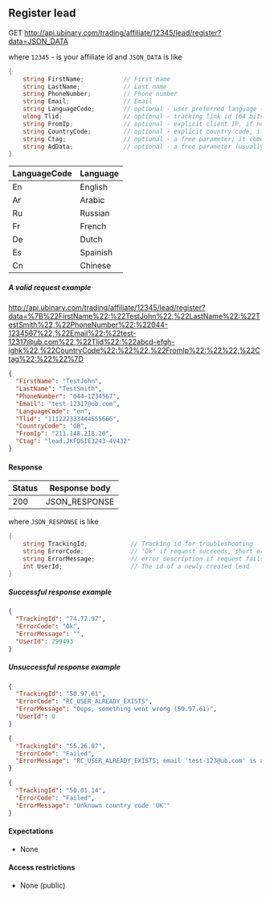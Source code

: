 ﻿## Register lead

GET http://api.ubinary.com/trading/affiliate/12345/lead/register?data=JSON_DATA

where `12345` - is your affiliate id and `JSON_DATA` is like

```C#
{
    string FirstName;           // First name
    string LastName;            // Last name
    string PhoneNumber;         // Phone number
    string Email;               // Email
    string LanguageCode;        // optional - user preferred language (see details below)
    ulong Tlid;                 // optional - tracking link id (64 bits)
    string FromIp;              // optional - explicit client IP, if not specified IP is taken from request
    string CountryCode;         // optional - explicit country code, if not specified country is based on IP
    string Ctag;                // optional - a free parameter; it comes back in report API
    string AdData;              // optional - a free parameter (usually information about a campaign)
}
```

LanguageCode | Language
-------------|--------------
En           | English
Ar           | Arabic
Ru           | Russian
Fr           | French
De           | Dutch
Es           | Spainish
Cn           | Chinese


##### A valid request example

http://api.ubinary.com/trading/affiliate/12345/lead/register?data=%7B%22FirstName%22:%22TestJohn%22,%22LastName%22:%22TestSmith%22,%22PhoneNumber%22:%22044-1234567%22,%22Email%22:%22test-12317@ub.com%22,%22Tlid%22:%22abcd-efgh-ighk%22,%22CountryCode%22:%22%22,%22FromIp%22:%22%22,%22Ctag%22:%22%22%7D

```json
{
  "FirstName": "TestJohn",
  "LastName": "TestSmith",
  "PhoneNumber": "044-1234567",
  "Email": "test-12317@ub.com",
  "LanguageCode": "en",
  "Tlid": "111222333444555666",
  "CountryCode": "GB",
  "FromIp": "211.148.218.20",
  "Ctag": "lead.JKFDSIE3243-4V432"
}
```

#### Response

Status | Response body
-------|--------------
200    | JSON_RESPONSE

where `JSON_RESPONSE` is like

```C#
{
    string TrackingId;            // Tracking id for troubleshooting
    string ErrorCode;             // "Ok" if request succeeds, short error code if request fails
    string ErrorMessage;          // error description if request fails
    int UserId;                   // The id of a newly created lead
}
```

##### Successful response example

```json
{
  "TrackingId": "74.77.97",
  "ErrorCode": "Ok",
  "ErrorMessage": "",
  "UserId": 299493
}
```


##### Unsuccessful response example

```json
{
  "TrackingId": "50.97.61",
  "ErrorCode": "RC_USER_ALREADY_EXISTS",
  "ErrorMessage": "Oops, something went wrong (50.97.61)",
  "UserId": 0
}
```

```json
{
  "TrackingId": "55.26.87",
  "ErrorCode": "Failed",
  "ErrorMessage": "RC_USER_ALREADY_EXISTS; email 'test-123@ub.com' is already exist"
}
```

```json
{
  "TrackingId": "50.01.14",
  "ErrorCode": "Failed",
  "ErrorMessage": "Unknown country code 'UK'"
}
```


#### Expectations
- None

#### Access restrictions
- None (public)
